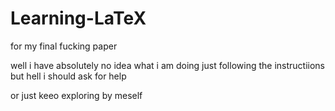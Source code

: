 # Learning-LaTeX
for my final fucking paper

well i have absolutely no idea what i am doing
just following the instructiions but
hell 
i should ask for help


or just keeo exploring by meself
